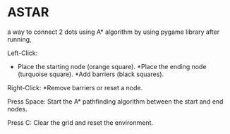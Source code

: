 # ASTAR
a way to connect 2 dots using A* algorithm by using pygame library 
after running,

Left-Click:
* Place the starting node (orange square).
*Place the ending node (turquoise square).
*Add barriers (black squares).

Right-Click:
*Remove barriers or reset a node.

Press Space: Start the A* pathfinding algorithm between the start and end nodes.

Press C: Clear the grid and reset the environment.
